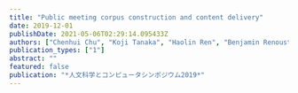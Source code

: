 ```yaml
---
title: "Public meeting corpus construction and content delivery"
date: 2019-12-01
publishDate: 2021-05-06T02:29:14.095433Z
authors: ["Chenhui Chu", "Koji Tanaka", "Haolin Ren", "Benjamin Renoust", "Yuta Nakashima", "Noriko Takemura", "Hajime Nagahara", "Takao Fujikawa"]
publication_types: ["1"]
abstract: ""
featured: false
publication: "*人文科学とコンピュータシンポジウム2019*"
---
```


